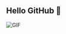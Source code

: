 ## Hello GitHub 👋

<img align="left" alt="GIF" src="https://raw.githubusercontent.com/info-CH/info-CH/main/pic.gif" />
